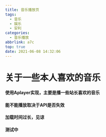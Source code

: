 ```yaml
---
title: 音乐播放页
tags:
  - 音乐
  - 娱乐
  - 安利
categories:
  - 音乐播放
abbrlink: a7c
top: true
date: 2021-06-08 14:32:06
---
```

# 关于一些本人喜欢的音乐

#### 使用Aplayer实现，主要是播一些站长喜欢的音乐

#### 能不能播放取决于API是否失效

#### 加载时间过长，见谅

#### 测试中

<div id="aplayer" 
class="aplayer" 
data-id="6796897788" 
data-server="netease" 
data-type="playlist" 
data-mode="circulation" 
data-autoplay="false" 
data-mutex="true" 
data-listmaxheight="340px" 
data-preload="auto" 
data-theme="#2ad1c9">
</div>